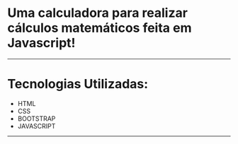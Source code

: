<h1>Uma calculadora para realizar cálculos matemáticos feita em Javascript!</h1>
<hr>
<h1>Tecnologias Utilizadas:</h1>
<ul>
<li>HTML</li>
<li>CSS</li>
<li>BOOTSTRAP</li>
<li>JAVASCRIPT</li>
</ul>
<hr>